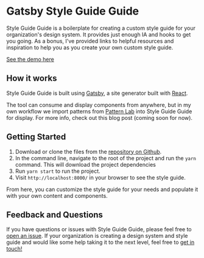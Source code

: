 # Gatsby Style Guide Guide

Style Guide Guide is a boilerplate for creating a custom style guide for your organization's design system. It provides just enough IA and hooks to get you going. As a bonus, I've provided links to helpful resources and inspiration to help you as you create your own custom style guide.

[See the demo here](http://bradfrost.github.io/style-guide-guide/)

## How it works
Style Guide Guide is built using [Gatsby](https://www.gatsbyjs.org/), a site generator built with [React](https://reactjs.org/).

The tool can consume and display components from anywhere, but in my own workflow we import patterns from [Pattern Lab](http://patternlab.io/) into Style Guide Guide for display. For more info, check out this blog post (coming soon for now).

## Getting Started
1. Download or clone the files from the [repository on Github](https://github.com/bradfrost/gatsby-style-guide-guide).
2. In the command line, navigate to the root of the project and run the `yarn` command. This will download the project dependencies
3. Run `yarn start` to run the project.
3. Visit `http://localhost:8000/` in your browser to see the style guide.

From here, you can customize the style guide for your needs and populate it with your own content and components.

## Feedback and Questions
If you have questions or issues with Style Guide Guide, please feel free to [open an issue](https://github.com/bradfrost/gatsby-style-guide-guide/issues). If your organization is creating a design system and style guide and would like some help taking it to the next level, feel free to [get in touch!](http://bradfrost.com/contact/)